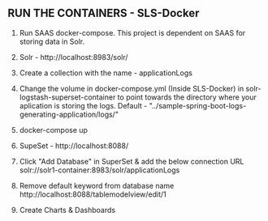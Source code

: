 ## RUN THE CONTAINERS - SLS-Docker

1. Run SAAS docker-compose. This project is dependent on SAAS for storing data in Solr.

2. Solr - http://localhost:8983/solr/

3. Create a collection with the name - applicationLogs

4. Change the volume in docker-compose.yml (Inside SLS-Docker) in solr-logstash-superset-container to point towards the directory where your aplication is storing the logs. Default - "../sample-spring-boot-logs-generating-application/logs/"

5. docker-compose up

6. SupeSet - http://localhost:8088/

7. Click "Add Database" in SuperSet & add the below connection URL
solr://solr1-container:8983/solr/applicationLogs

8. Remove default keyword from database name
http://localhost:8088/tablemodelview/edit/1

9. Create Charts & Dashboards

